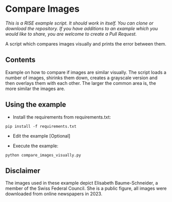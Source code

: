 # Compare Images

_This is a RISE example script. It should work in itself. You can clone or download the repository. If you have additions to an example which you would like to share, you are welcome to create a Pull Request._

A script which compares images visually and prints the error between them.


## Contents
Example on how to compare if images are similar visually. The script loads a number of images, shirinks them down, creates a grayscale version and then overlays them with each other. The larger the common area is, the more similar the images are.

## Using the example

- Install the requirements from requirements.txt:

```
pip install -f requirements.txt
```

- Edit the example [Optional]

- Execute the example:

```
python compare_images_visually.py
```

## Disclaimer
The images used in these example depict Elisabeth Baume-Schneider, a member of the Swiss Federal Council. She is a public figure, all images were downloaded from online newspapers in 2023.
